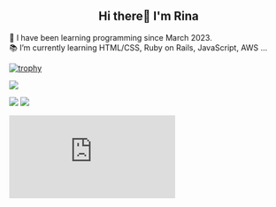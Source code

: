 <h2 align="center">Hi there👋 I'm Rina</h2>

🌱 I have been learning programming since March 2023.  
📚 I’m currently learning HTML/CSS, Ruby on Rails, JavaScript, AWS ...  

[![trophy](https://github-profile-trophy.vercel.app/?username=gxxdrina&theme=oldie&column=7&margin-w=3)](https://github.com/ryo-ma/github-profile-trophy)

![](https://github-profile-summary-cards.vercel.app/api/cards/profile-details?username=gxxdrina&theme=vue)

![](http://github-profile-summary-cards.vercel.app/api/cards/productive-time?username=gxxdrina&theme=default&utcOffset=8) ![](http://github-profile-summary-cards.vercel.app/api/cards/most-commit-language?username=gxxdrina&theme=default)

![Top Languages Card](https://github-stats-evirunurm.vercel.app/api/languages.js?username=gxxdrina&color=white&pie=false) 

<!--
**gxxdrina/gxxdrina** is a ✨ _special_ ✨ repository because its `README.md` (this file) appears on your GitHub profile.

Here are some ideas to get you started:

- 🔭 I’m currently working on ...
- 🌱 I’m currently learning HTML/CSS, Ruby on Rails, JavaScript
- 👯 I’m looking to collaborate on ...
- 🤔 I’m looking for help with ...
- 💬 Ask me about ...
- 📫 How to reach me: ...
- 😄 Pronouns: ...
- ⚡ Fun fact: ...
-->
